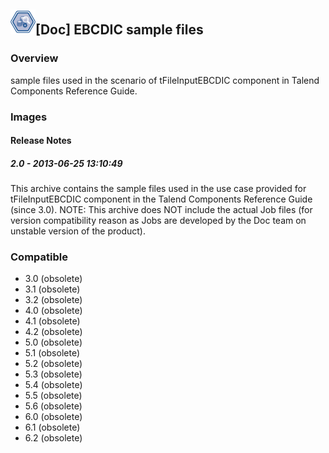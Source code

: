 ## <img src='./logo.jpg' width='40' height='40'>[Doc] EBCDIC sample files

### Overview
sample files used in the scenario of tFileInputEBCDIC component in Talend Components Reference Guide.
### Images




#### Release Notes

##### 2.0 - 2013-06-25 13:10:49
This archive contains the sample files used in the use case provided for tFileInputEBCDIC component in the Talend Components Reference Guide (since 3.0).
NOTE: This archive does NOT include the actual Job files (for version compatibility reason as Jobs are developed by the Doc team on unstable version of the product).
### Compatible
 -  3.0 (obsolete)
 -   3.1 (obsolete)
 -   3.2 (obsolete)
 -   4.0 (obsolete)
 -   4.1 (obsolete)
 -   4.2 (obsolete)
 -   5.0 (obsolete)
 -   5.1 (obsolete)
 -   5.2 (obsolete)
 -   5.3 (obsolete)
 -   5.4 (obsolete)
 -   5.5 (obsolete)
 -   5.6 (obsolete)
 -   6.0 (obsolete)
 -   6.1 (obsolete)
 -   6.2 (obsolete)